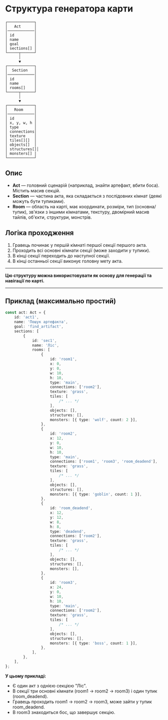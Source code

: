 # Структура генератора карти

```
┌────────────┐
│   Act      │
│────────────│
│ id         │
│ name       │
│ goal       │
│ sections[] │
└─────┬──────┘
      │
      ▼
┌────────────┐
│  Section   │
│────────────│
│ id         │
│ name       │
│ rooms[]    │
└─────┬──────┘
      │
      ▼
┌────────────┐
│   Room     │
│────────────│
│ id         │
│ x, y, w, h │
│ type       │
│ connections│
│ texture    │
│ tiles[][]  │
│ objects[]  │
│ structures[]│
│ monsters[] │
└────────────┘
```

## Опис

- **Act** — головний сценарій (наприклад, знайти артефакт, вбити боса). Містить масив секцій.
- **Section** — частина акта, яка складається з послідовних кімнат (деякі можуть бути тупиками).
- **Room** — область на карті, має координати, розміри, тип (основна/тупик), зв'язки з іншими кімнатами, текстуру, двомірний масив тайлів, об'єкти, структури, монстрів.

## Логіка проходження

1. Гравець починає у першій кімнаті першої секції першого акта.
2. Проходить всі основні кімнати секції (може заходити у тупики).
3. В кінці секції переходить до наступної секції.
4. В кінці останньої секції виконує головну мету акта.

---

**Цю структуру можна використовувати як основу для генерації та навігації по карті.**

---

## Приклад (максимально простий)

```typescript
const act: Act = {
    id: 'act1',
    name: 'Пошук артефакта',
    goal: 'find_artifact',
    sections: [
        {
            id: 'sec1',
            name: 'Ліс',
            rooms: [
                {
                    id: 'room1',
                    x: 0,
                    y: 0,
                    w: 10,
                    h: 10,
                    type: 'main',
                    connections: ['room2'],
                    texture: 'grass',
                    tiles: [
                        /* ... */
                    ],
                    objects: [],
                    structures: [],
                    monsters: [{ type: 'wolf', count: 2 }],
                },
                {
                    id: 'room2',
                    x: 12,
                    y: 0,
                    w: 10,
                    h: 10,
                    type: 'main',
                    connections: ['room1', 'room3', 'room_deadend'],
                    texture: 'grass',
                    tiles: [
                        /* ... */
                    ],
                    objects: [],
                    structures: [],
                    monsters: [{ type: 'goblin', count: 1 }],
                },
                {
                    id: 'room_deadend',
                    x: 12,
                    y: 12,
                    w: 8,
                    h: 8,
                    type: 'deadend',
                    connections: ['room2'],
                    texture: 'grass',
                    tiles: [
                        /* ... */
                    ],
                    objects: [],
                    structures: [],
                    monsters: [],
                },
                {
                    id: 'room3',
                    x: 24,
                    y: 0,
                    w: 10,
                    h: 10,
                    type: 'main',
                    connections: ['room2'],
                    texture: 'grass',
                    tiles: [
                        /* ... */
                    ],
                    objects: [],
                    structures: [],
                    monsters: [{ type: 'boss', count: 1 }],
                },
            ],
        },
    ],
};
```

**У цьому прикладі:**

- Є один акт з однією секцією "Ліс".
- В секції три основні кімнати (room1 → room2 → room3) і один тупик (room_deadend).
- Гравець проходить room1 → room2 → room3, може зайти у тупик room_deadend.
- В room3 знаходиться бос, що завершує секцію.
